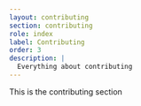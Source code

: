 ```yaml
---
layout: contributing
section: contributing
role: index
label: Contributing
order: 3
description: |
  Everything about contributing
---
```


This is the contributing section 

